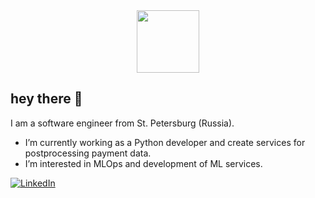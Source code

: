 <div id="header" align="center">
  <img src="https://i.giphy.com/media/v1.Y2lkPTc5MGI3NjExb3FkMDQyMzNyMzNwdnVsbzAxd2t3cGk4dTF3aTZiZXg2ejI4djdiZiZlcD12MV9pbnRlcm5hbF9naWZfYnlfaWQmY3Q9cw/Ui7hdGIKmiYcsOSjjJ/giphy.gif" width="100"/>
</div>

## hey there 👋

I am a software engineer from St. Petersburg (Russia).
- I’m currently working as a Python developer and create services for postprocessing payment data.
- I’m interested in MLOps and development of ML services.

[![LinkedIn](https://img.shields.io/badge/Linkedin-%230077B5.svg?logo=linkedin&logoColor=white)](https://www.linkedin.com/in/filipp-brazhnikov-794b5a210/)
